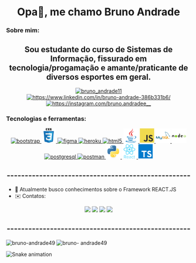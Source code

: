 <h1 align="center">Opa👋, me chamo Bruno Andrade</h1>

<h3>Sobre mim: </h3>
<h2 align="center">Sou estudante do curso de Sistemas de Informação, fissurado em tecnologia/progamação e amante/praticante de diversos esportes em geral.</h2>


<p align="center"> 
<a href="https://twitter.com/bruno_andrade11" target="_blank"> 
<img  src="https://raw.githubusercontent.com/rahuldkjain/github-profile-readme-generator/master/src/images/icons/Social/twitter.svg" alt="bruno_andrade11" height="30" width ="30" />
</a>
<a href="https://www.linkedin.com/in/bruno-andrade-386b331b6/" target="_blank"> 
<img  src="https://cdn-icons-png.flaticon.com/512/174/174857.png" alt= "https://www.linkedin.com/in/bruno-andrade-386b331b6/" height="30" width="30" />
</a>
<a href="https://instagram.com/bruno.andradee__" target="_blank">
<img src="https://cdn.icon-icons.com/icons2/1211/PNG/512/1491579602-yumminkysocialmedia36_83067.png" alt="https://instagram.com/bruno.andradee__" height="30" width="30" />
</a>
</p>



<h3 align="left">Tecnologias e ferramentas:</h3>
<div align="center"> 
<a href="https://getbootstrap.com" target="_blank" rel="noreferrer"> 
<img src="https://raw.githubusercontent.com/devicons/devicon /master/icons/bootstrap/bootstrap-plain-wordmark.svg" alt="bootstrap" width="40" height="40"/> 
</a> 
  
<a href="https://www.w3schools.com /css/" target="_blank" rel="noreferrer"> 
<img src="https://raw.githubusercontent.com/devicons/devicon/master/icons/css3/css3-original-wordmark.svg" alt= "css3" height="40" width="40"/> 
</a> 
  
<a href="https://www.figma.com/" target="_blank" rel="noreferrer"> 
<img src="https://www.vectorlogo.zone/logos/figma/figma-icon.svg" alt="figma" width="40"height="40"/> 
</a> 
  
<a href=" https://heroku.com" target="_blank" rel="noreferrer"> 
<img src="https://www.vectorlogo.zone/logos/heroku/heroku-icon.svg" alt="heroku" height="40" width="40"/> 
</a> 
  
<a href="https://www.w3.org/html/" target="_blank" rel="noreferrer"> 
<img src="https://cdn.icon-icons.com/icons2/2107/PNG/512/file_type_html_icon_130541.png" alt="html5" width="40" height="40"/> 
</a> 
 
<a href="https://www.java.com" target="_blank" rel="noreferrer"> 
<img src="https://raw.githubusercontent.com/devicons/devicon/master/icons/java/java-original.svg" alt="java" height="40" width="40"/> 
</a> 
  
<a href="https://developer.mozilla.org/en-US/docs/Web/JavaScript" target="_blank" rel="noreferrer"> 
<img src="https://raw.githubusercontent.com/devicons/devicon/master/icons/javascript/javascript-original.svg" alt="javascript" width="40" height="40"/> 
</a> 
  
<a href="https://www.mysql.com/" target="_blank" rel="noreferrer"> 
<img src="https://raw.githubusercontent.com/devicons/devicon/master/icons/mysql/mysql-original-wordmark.svg" alt="mysql" width="40" height="40"/> 
</a> 
 
<a href="https:// nodejs.org" target="_blank" rel="noreferrer"> 
<img src="https://raw.githubusercontent.com/devicons/devicon/master/icons/nodejs/nodejs-original-wordmark.svg" alt= "nodejs" width="40" height="40"/> 
</a> 
  
<a href="https://www.postgresql.org" target="_blank" rel="noreferrer"> 
<img src="https://cdn.icon-icons.com/icons2/2667/PNG/512/folder_postgres_icon_161286.png" alt="postgresql" width="40" height="40"/> 
</a> 
  
<a href="https://postman.com" target="_blank" rel="noreferrer"> 
<img src="https://cdn.icon-icons.com/icons2/3053/PNG/512/postman_alt_macos_bigsur_icon_189814.png" alt="postman" width="40" height="40"/> 
</a> 
  
<a href="https://www.python.org" target="_blank" rel="noreferrer"> 
<img src="https://raw.githubusercontent.com/devicons/devicon/master/icons/python/python-original.svg" alt="python" width="40" height="40"/> 
</a > 
  
<a href="https://reactjs.org/" target="_blank" rel="noreferrer"> 
<img src="https://raw.githubusercontent.com/devicons/devicon/master/icons/react/react-original-wordmark.svg" alt="react" width="40" height="40"/> 
</a> 
  
<a href="https://www.typescriptlang.org/" target="_blank" rel="noreferrer"> 
<img src="https://raw.githubusercontent.com/devicons/devicon/master/icons/typescript/typescript-original.svg" alt ="typescript" width="40" height="40"/> 
</a> 

  
<p href="com/devicons/devicon/master/icons/typescript/typescript-original.svg" alt="typescript" width="40" height="40"/> 

<p href="com/devicons/devicon/master/icons/typescript/typescript-original.svg" alt="typescript" width="40" height="40"/> 

</div>


<h2 align="center">---------------------------------------------------</h2>

- 🌱 Atualmente busco conhecimentos sobre o Framework REACT.JS
- ✉️ Contatos: 
<div align="center"> 
  <a href="https://www.instagram.com/brunoandradee__/" target="_blank"><img src="https://img.shields.io/badge/-Instagram-%23E4405F?style=for-the-badge&logo=instagram&logoColor=white" target="_blank"></a>
  <a href="https://discord.com/channels/KurokoA71#7393" target="_blank"><img src="https://img.shields.io/badge/Discord-7289DA?style=for-the-badge&logo=discord&logoColor=white" target="_blank"></a> 
  <a href = "mailto:b.emanueandrade@hotmail.com"><img src="https://img.shields.io/badge/-Gmail-%23333?style=for-the-badge&logo=gmail&logoColor=white" target="_blank"></a>
  <a href="https://www.linkedin.com/in/bruno-andrade-386b331b6/" target="_blank"><img src="https://img.shields.io/badge/-LinkedIn-%230077B5?style=for-the-badge&logo=linkedin&logoColor=white" target="_blank"></a>  
</div>
<h2 align="center">---------------------------------------------------</h2>



<div>
   <img heigth="180cm" width="440cm" src="https://github-readme-stats.vercel.app/api?username=bruno-andrade49&show_icons=true&locale=en&theme=dark" alt ="bruno-andrade49"/>
   <img heigth="180cm" width="350cm" src="https://github-readme-stats.vercel.app/api/top-langs?username=bruno-andrade49&show_icons=true&locale=en&layout=compact&theme=dark" alt="bruno- andrade49" />
</div>


![Snake animation](https://github.com/Bruno-Andrade49/Bruno-Andrade49/blob/output/github-contribution-grid-snake.svg)
